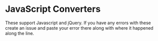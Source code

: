 # JavaScript Converters

These support Javascript and jQuery. If you have any errors with these create an issue and paste your error there along with where it happened along the line.
